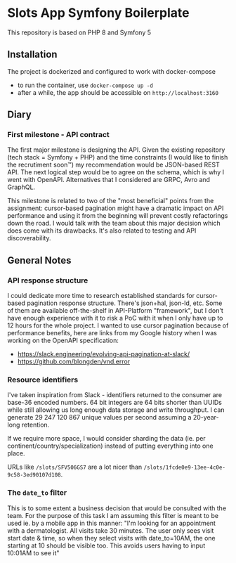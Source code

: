 # Slots App Symfony Boilerplate

This repository is based on PHP 8 and Symfony 5

## Installation

The project is dockerized and configured to work with docker-compose

- to run the container, use `docker-compose up -d`
- after a while, the app should be accessible on `http://localhost:3160`

## Diary

### First milestone - API contract

The first major milestone is designing the API. Given the existing repository (tech stack = Symfony + PHP) and the time
constraints (I would like to finish the recrutiment soon™) my recommendation would be JSON-based REST API. The next
logical step would be to agree on the schema, which is why I went with OpenAPI. Alternatives that I considered are GRPC,
Avro and GraphQL.

This milestone is related to two of the "most beneficial" points from the assignment:
cursor-based pagination might have a dramatic impact on API performance and using it from the beginning will prevent
costly refactorings down the road. I would talk with the team about this major decision which does come with its
drawbacks. It's also related to testing and API discoverability.


## General Notes

### API response structure

I could dedicate more time to research established standards for cursor-based pagination response structure. There's
json+hal, json-ld, etc. Some of them are available off-the-shelf in API-Platform "framework", but I don't have enough
experience with it to risk a PoC with it when I only have up to 12 hours for the whole project. I wanted to use cursor
pagination because of performance benefits, here are links from my Google history when I was working on the OpenAPI
specification:

* https://slack.engineering/evolving-api-pagination-at-slack/
* https://github.com/blongden/vnd.error

### Resource identifiers

I've taken inspiration from Slack - identifiers returned to the consumer are base-36 encoded numbers. 64 bit integers
are 64 bits shorter than UUIDs while still allowing us long enough data storage and write throughput. I can generate 29
247 120 867 unique values per second assuming a 20-year-long retention.

If we require more space, I would consider sharding the data (ie. per continent/country/specialization) instead of
putting everything into one place.

URLs like `/slots/SFV506GS7` are a lot nicer than `/slots/1fcde0e9-13ee-4c0e-9c58-3ed90107d108`.

### The `date_to` filter

This is to some extent a business decision that would be consulted with the team. For the purpose of this task I am
assuming this filter is meant to be used ie. by a mobile app in this manner: "I'm looking for an appointment with a
dermatologist. All visits take 30 minutes. The user only sees visit start date & time, so when they select visits with
date_to=10AM, the one starting at 10 should be visible too. This avoids users having to input 10:01AM to see it"
